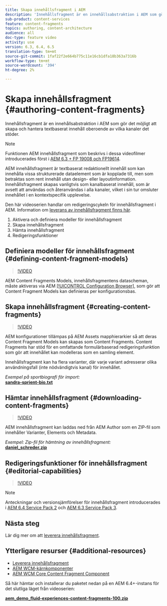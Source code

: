 ```yaml
---
title: Skapa innehållsfragment i AEM
description: 'Innehållsfragment är en innehållsabstraktion i AEM som gör det möjligt att skapa och hantera textbaserat innehåll oberoende av vilka kanaler det stöder. '
sub-product: content-services
feature: content-fragments
topics: authoring, content-architecture
audience: all
doc-type: feature video
activity: use
version: 6.3, 6.4, 6.5
translation-type: tm+mt
source-git-commit: 1faf22f2e664b775c11e16cb1dfa18b363a7316b
workflow-type: tm+mt
source-wordcount: '394'
ht-degree: 2%

---
```



# Skapa innehållsfragment {#authoring-content-fragments}

Innehållsfragment är en innehållsabstraktion i AEM som gör det möjligt att skapa och hantera textbaserat innehåll oberoende av vilka kanaler det stöder.

>[!NOTE]
>
>Funktionen AEM innehållsfragment som beskrivs i dessa videofilmer introducerades först i [AEM 6.3 + FP 19008 och FP19614](https://helpx.adobe.com/experience-manager/6-3/release-notes/content-services-fragments-featurepack.html).


AEM innehållsfragment är textbaserat redaktionellt innehåll som kan innehålla vissa strukturerade dataelement som är kopplade till, men som betraktas som rent innehåll utan design- eller layoutinformation. Innehållsfragment skapas vanligtvis som kanalbaserat innehåll, som är avsett att användas och återanvändas i alla kanaler, vilket i sin tur omsluter innehållet i en kontextspecifik upplevelse.

Den här videoserien handlar om redigeringscykeln för innehållsfragment i AEM. Information om [leverans av innehållsfragment finns här](content-fragments-delivery-feature-video-use.md).

1. Aktivera och definiera modeller för innehållsfragment
2. Skapa innehållsfragment
3. Hämta innehållsfragment
4. Redigeringsfunktioner

## Definiera modeller för innehållsfragment {#defining-content-fragment-models}

>[!VIDEO](https://video.tv.adobe.com/v/22452/?quality=12&learn=on)

AEM Content Fragments Models, innehållsfragmentens datascheman, måste aktiveras via AEM [[!UICONTROL Configuration Browser]](https://docs.adobe.com/content/help/en/experience-manager-cloud-service/implementing/developing/configurations.html), som gör att Content Fragment Models kan definieras per konfigurationsbas.

## Skapa innehållsfragment {#creating-content-fragments}

>[!VIDEO](https://video.tv.adobe.com/v/22451/?quality=12&learn=on)

AEM konfigurationer tillämpas på AEM Assets mapphierarkier så att deras Content Fragment Models kan skapas som Content Fragments. Content Fragments har stöd för en omfattande formulärbaserad redigeringsfunktion som gör att innehållet kan modelleras som en samling element.

Innehållsfragment kan ha flera varianter, där varje variant adresserar olika användningsfall (inte nödvändigtvis kanal) för innehållet.

*Exempel på sportbiografi för import:*\
**[sandra-sprient-bio.txt](assets/sandra-sprient-bio.txt)**

## Hämtar innehållsfragment {#downloading-content-fragments}

>[!VIDEO](https://video.tv.adobe.com/v/22450/?quality=12&learn=on)

AEM innehållsfragment kan laddas ned från AEM Author som en ZIP-fil som innehåller Varianter, Elements och Metadata.

*Exempel: Zip-fil för hämtning av innehållsfragment:*\
**[daniel_schreder.zip](assets/daniel_schreder.zip)**

## Redigeringsfunktioner för innehållsfragment {#editorial-capabilities}

>[!VIDEO](https://video.tv.adobe.com/v/25891/?quality=12&learn=on)

>[!NOTE]
>
> Anteckningar och versionsjämförelser för innehållsfragment introducerades i [AEM 6.4 Service Pack 2](https://helpx.adobe.com/experience-manager/aem-releases-updates.html) och [AEM 6.3 Service Pack 3](https://helpx.adobe.com/experience-manager/6-3/release-notes/sp3-release-notes.html).

## Nästa steg

Lär dig mer om att [leverera innehållsfragment](content-fragments-delivery-feature-video-use.md).

## Ytterligare resurser {#additional-resources}

* [Leverera innehållsfragment](content-fragments-delivery-feature-video-use.md)
* [AEM WCM-kärnkomponenter](https://docs.adobe.com/content/help/en/experience-manager-core-components/using/introduction.html)
* [AEM WCM Core Content Fragment Component](https://docs.adobe.com/content/help/en/experience-manager-core-components/using/components/content-fragment-component.html)

Så här hämtar och installerar du paketet nedan på en AEM 6.4+-instans för det slutliga läget från videoserien:

**[aem_demo_fluid-experiences-content-fragments-100.zip](assets/aem_demo_fluid-experiencescontent-fragments-100.zip)**
